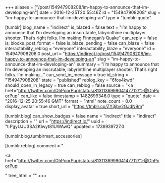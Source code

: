 +++
aliases = ["/post/154947908208/im-happy-to-announce-that-im-developing-an"]
date = 2016-12-25T20:55:46Z
id = "154947908208"
slug = "im-happy-to-announce-that-im-developing-an"
type = "tumblr-quote"

[tumblr]
blog_name = "indirect"
is_blazed = false
text = "I&rsquo;m happy to announce that I&rsquo;m developing an inscrutable, labyrinthine multiplayer shooter. That&rsquo;s right folks. I&rsquo;m making Finnegan&rsquo;s Quake"
can_reply = false
is_blocks_post_format = false
is_blaze_pending = false
can_blaze = false
interactability_reblog = "everyone"
interactability_blaze = "everyone"
id = 154947908208.0
post_url = "https://indirect.io/post/154947908208/im-happy-to-announce-that-im-developing-an"
slug = "im-happy-to-announce-that-im-developing-an"
summary = "I’m happy to announce that I’m developing an inscrutable, labyrinthine multiplayer shooter. That’s right folks. I’m making..."
can_send_in_message = true
id_string = "154947908208"
state = "published"
reblog_key = "6fos4kwd"
should_open_in_legacy = true
can_reblog = false
source = "<a href=\"http://twitter.com/OhPoorPup/status/813113699804147712\">@OhPoorPup</a>"
can_like = false
timestamp = 1482699346.0
type = "quote"
date = "2016-12-25 20:55:46 GMT"
format = "html"
note_count = 0.0
display_avatar = true
short_url = "https://tmblr.co/ZY3jby2GJdN9m"

[tumblr.blog]
can_show_badges = false
name = "indirect"
title = "indirect"
description = ""
url = "https://indirect.io/"
uuid = "t:PgyUJU3SA2Klwyt81UWAwQ"
updated = 1739939727.0

[tumblr.blog.tumblrmart_accessories]

[tumblr.reblog]
comment = "<p><a href=\"http://twitter.com/OhPoorPup/status/813113699804147712\">@OhPoorPup</a></p>"
tree_html = ""
+++
